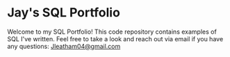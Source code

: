 # Jay's SQL Portfolio 
Welcome to my SQL Portfolio! This code repository contains examples of SQL I've written. Feel free to take a look and reach out via email if you have any questions: Jleatham04@gmail.com

